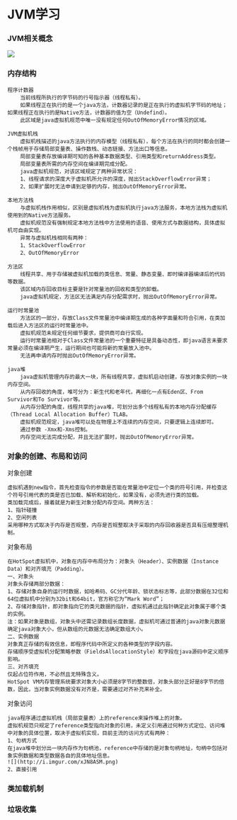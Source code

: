 # JVM学习

### JVM相关概念
![](http://i.imgur.com/BjS0UG6.png)
### 内存结构

	程序计数器
		当前线程所执行的字节码的行号指示器（线程私有）。
		如果线程正在执行的是一个java方法，计数器记录的是正在执行的虚拟机字节码的地址；如果线程正在执行的是Native方法，计数器的值为空（Undefind）。
		此区域是java虚拟机规范中唯一没有规定任何OutOfMemoryError情况的区域。
		
	JVM虚拟机栈	
		虚拟机栈描述的java方法执行的内存模型（线程私有），每个方法在执行的同时都会创建一个栈帧用于存储局部变量表、操作数栈、动态链接、方法出口等信息。
		局部变量表存放编译期可知的各种基本数据类型、引用类型和returnAddress类型。
		局部变量表所需的内存空间在编译期完成分配。
		java虚拟机规范，对该区域规定了两种异常状况：
		1、线程请求的深度大于虚拟机所允许的深度，抛出StackOverflowError异常；
		2、如果扩展时无法申请到足够的内存，抛出OutOfMemoryError异常。

	本地方法栈
		与虚拟机栈作用相似，区别是虚拟机栈为虚拟机执行java方法服务，本地方法栈为虚拟机使用到的Native方法服务。
		虚拟机规范没有强制规定本地方法栈中方法使用的语音、使用方式与数据结构，具体虚拟机可自由实现。
		异常与虚拟机栈相同有两种：
		1、StackOverflowError
		2、OutOfMemoryError

	方法区
		线程共享、用于存储被虚拟机加载的类信息、常量、静态变量、即时编译器编译后的代码等数据。
		该区域内存回收目标主要是针对常量池的回收和类型的卸载。
		java虚拟机规定，方法区无法满足内存分配需求时，抛出OutOfMemoryError异常。
	
	运行时常量池
		方法区的一部分，存放Class文件常量池中编译期生成的各种字面量和符合引用，在类加载后进入方法区的运行时常量池中。
		虚拟机规范未规定任何细节要求，提供商可自行实现。
		运行时常量池相对于Class文件常量池的一个重要特征是具备动态性，即java语言未要求常量必须在编译期产生，运行期间也可能将新的常量放入池中。
		无法再申请内存时抛出OutOfMemoryError异常。

	java堆
		java虚拟机管理内存的最大一块，所有线程共享，虚拟机启动创建，存放对象实例的一块内存空间。
		从内存回收的角度，堆可分为：新生代和老年代，再细化一点有Eden区、From Survivor和To Survivor等。
		从内存分配的角度，线程共享的java堆，可划分出多个线程私有的本地内存分配缓存（Thread Local Allocation Buffer）TLAB。
		虚拟机规范规定，java堆可以处在物理上不连续的内存空间，只要逻辑上连续即可。
		通过参数 -Xmx和-Xms控制。
		内存空间无法完成分配，并且无法扩展时，抛出OutOfMemoryError异常。

### 对象的创建、布局和访问

对象创建
	
	虚拟机遇到new指令，首先检查指令的参数是否能在常量池中定位一个类的符号引用，并检查这个符号引用代表的类是否已加载、解析和初始化，如果没有，必须先进行类的加载。
	类加载完成后，接着就是为新生对象分配内存空间。两种方法：
	1、指针碰撞
	2、空闲列表
	采用哪种方式取决于内存是否规整，内存是否规整取决于采取的内存回收器是否具有压缩整理机制。

对象布局

	在HotSpot虚拟机中，对象在内存中布局分为：对象头（Header）、实例数据（Instance Data）和对齐填充（Padding）。
	一、对象头
	对象头存储两部分数据：
	1、存储对象自身的运行时数据，如哈希码、GC分代年龄、锁状态标志等，此部分数据在32位和64位虚拟机中分别为32bit和64bit，官方称它为“Mark Word”；
	2、存储对象指针，即对象指向它的类元数据的指针，虚拟机通过此指针确定此对象属于哪个类的实例。
	注：如果对象是数组，对象头中还需记录数组长度数据，虚拟机可通过普通的java对象元数据确定java对象大小，但从数组的元数据无法确定数组大小。
	二、实例数据
	对象真正存储的有效信息，即程序代码中所定义的各种类型的字段内容。
	存储顺序受虚拟机分配策略参数（FieldsAllocationStyle）和字段在java源码中定义顺序影响。
	三、对齐填充
	仅起占位符作用，不必然且无特殊含义。
	HotSpot VM内存管理系统要求对象大小必须是8字节的整数倍，对象头部分正好是8字节的倍数，因此，当对象实例数据没有对齐是，需要通过对齐补充来补全。

对象访问

	java程序通过虚拟机栈（局部变量表）上的reference来操作堆上的对象。
	虚拟机规范只规定了reference类型指向对象的引用，未定义引用通过何种方式定位、访问堆中对象的具体位置，取决于虚拟机实现，目前主流的访问方式有两种：
	1、句柄方式
	在java堆中划分出一块内存作为句柄池，reference中存储的是对象句柄地址，句柄中包括对象实例数据和类型数据各自的具体地址信息。
	![](http://i.imgur.com/xJN8ASM.png)
	2、直接引用
	

### 类加载机制

### 垃圾收集

